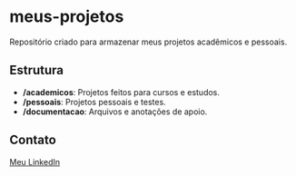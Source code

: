 # meus-projetos
Repositório criado para armazenar meus projetos acadêmicos e pessoais.

## Estrutura
- **/academicos**: Projetos feitos para cursos e estudos.
- **/pessoais**: Projetos pessoais e testes.
- **/documentacao**: Arquivos e anotações de apoio.
## Contato
[Meu LinkedIn](https://www.linkedin.com/in/adriano-silva-9714751ba/)
